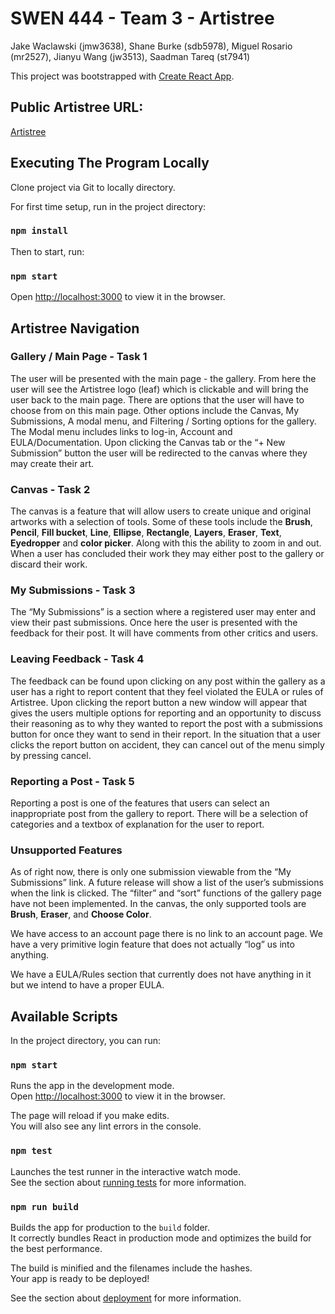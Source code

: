 # SWEN 444 - Team 3 - Artistree

Jake Waclawski (jmw3638), 
Shane Burke (sdb5978), 
Miguel Rosario (mr2527), 
Jianyu Wang (jw3513), 
Saadman Tareq (st7941)

This project was bootstrapped with [Create React App](https://github.com/facebook/create-react-app).

## Public Artistree URL:

[Artistree](https://shanedonburke.github.io/Artistree)

## Executing The Program Locally

Clone project via Git to locally directory.

For first time setup, run in the project directory:

### `npm install`

Then to start, run:

### `npm start`

Open [http://localhost:3000](http://localhost:3000) to view it in the browser.

## Artistree Navigation

### Gallery / Main Page - Task 1

The user will be presented with the main page - the gallery. From here the user will see the Artistree logo (leaf) which is clickable and will bring the user back to the main page. There are options that the user will have to choose from on this main page. Other options include the Canvas, My Submissions, A modal menu, and Filtering / Sorting options for the gallery. The Modal menu includes links to log-in, Account and EULA/Documentation. Upon clicking the Canvas tab or the “+ New Submission” button the user will be redirected to the canvas where they may create their art.




### Canvas - Task 2

The canvas is a feature that will allow users to create unique and original artworks with a selection of tools. Some of these tools include the __Brush__, __Pencil__, __Fill bucket__, __Line__, __Ellipse__, __Rectangle__, __Layers__, __Eraser__, __Text__, __Eyedropper__ and __color picker__. Along with this the ability to zoom in and out. When a user has concluded their work they may either post to the gallery or discard their work. 

### My Submissions - Task 3

The “My Submissions” is a section where a registered user may enter and view their past submissions. Once here the user is presented with the feedback for their post. It will have comments from other critics and users. 

### Leaving Feedback - Task 4

The feedback can be found upon clicking on any post within the gallery as a user has a right to report content that they feel violated the EULA or rules of Artistree. Upon clicking the report button a new window will appear that gives the users multiple options for reporting and an opportunity to discuss their reasoning as to why they wanted to report the post with a submissions button for once they want to send in their report. In the situation that a user clicks the report button on accident, they can cancel out of the menu simply by pressing cancel. 

### Reporting a Post - Task 5

Reporting a post is one of the features that users can select an inappropriate post from the gallery to report. There will be a selection of categories and a textbox of explanation for the user to report. 

### Unsupported Features

As of right now, there is only one submission viewable from the “My Submissions” link. A future release will show a list of the user’s submissions when the link is clicked. The “filter” and “sort” functions of the gallery page have not been implemented. In the canvas, the only supported tools are __Brush__, __Eraser__, and __Choose Color__. 

We have access to an account page there is no link to an account page. We have a very primitive login feature that does not actually “log” us into anything. 

We have a EULA/Rules section that currently does not have anything in it but we intend to have a proper EULA.

## Available Scripts

In the project directory, you can run:

### `npm start`

Runs the app in the development mode.\
Open [http://localhost:3000](http://localhost:3000) to view it in the browser.

The page will reload if you make edits.\
You will also see any lint errors in the console.

### `npm test`

Launches the test runner in the interactive watch mode.\
See the section about [running tests](https://facebook.github.io/create-react-app/docs/running-tests) for more information.

### `npm run build`

Builds the app for production to the `build` folder.\
It correctly bundles React in production mode and optimizes the build for the best performance.

The build is minified and the filenames include the hashes.\
Your app is ready to be deployed!

See the section about [deployment](https://facebook.github.io/create-react-app/docs/deployment) for more information.
